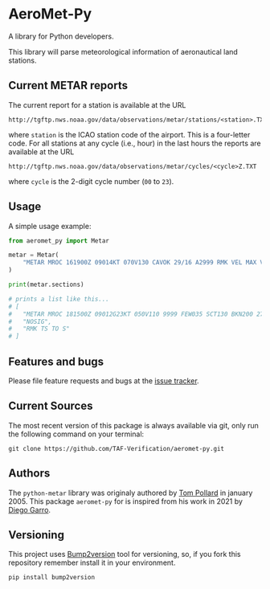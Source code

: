 # AeroMet-Py

A library for Python developers.

This library will parse meteorological information of aeronautical land stations.

## Current METAR reports

The current report for a station is available at the URL

```
http://tgftp.nws.noaa.gov/data/observations/metar/stations/<station>.TXT
```

where `station` is the ICAO station code of the airport. This is a four-letter code.
For all stations at any cycle (i.e., hour) in the last  hours the reports are available
at the URL

```
http://tgftp.nws.noaa.gov/data/observations/metar/cycles/<cycle>Z.TXT
```

where `cycle` is the 2-digit cycle number (`00` to `23`).

## Usage

A simple usage example:

```Python
from aeromet_py import Metar

metar = Metar(
    "METAR MROC 161900Z 09014KT 070V130 CAVOK 29/16 A2999 RMK VEL MAX VTO 25KT BECMG 08015G25KT"
)

print(metar.sections)

# prints a list like this...
# [
#   "METAR MROC 181500Z 09012G23KT 050V110 9999 FEW035 SCT130 BKN200 27/18 A3004",
#   "NOSIG",
#   "RMK TS TO S"
# ]
```

## Features and bugs

Please file feature requests and bugs at the [issue tracker][tracker].

[tracker]: https://github.com/TAF-Verification/aeromet-py/issues

## Current Sources

The most recent version of this package is always available via git, only run the
following command on your terminal:

```
git clone https://github.com/TAF-Verification/aeromet-py.git
```

## Authors

The `python-metar` library was originaly authored by [Tom Pollard][TomPollard] in january 2005.
This package `aeromet-py` for is inspired from his work in 2021 by [Diego Garro][DiegoGarro].

[TomPollard]: https://github.com/tomp
[DiegoGarro]: https://github.com/diego-garro

## Versioning

This project uses [Bump2version][bumpversion] tool for versioning, so, if you fork this
repository remember install it in your environment.

[bumpversion]: https://pypi.org/project/bump2version/

```
pip install bump2version
```